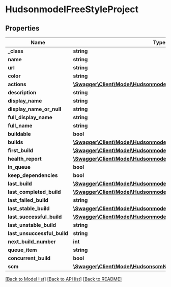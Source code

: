 # HudsonmodelFreeStyleProject

## Properties
Name | Type | Description | Notes
------------ | ------------- | ------------- | -------------
**_class** | **string** |  | [optional] 
**name** | **string** |  | [optional] 
**url** | **string** |  | [optional] 
**color** | **string** |  | [optional] 
**actions** | [**\Swagger\Client\Model\HudsonmodelFreeStyleProjectactions[]**](HudsonmodelFreeStyleProjectactions.md) |  | [optional] 
**description** | **string** |  | [optional] 
**display_name** | **string** |  | [optional] 
**display_name_or_null** | **string** |  | [optional] 
**full_display_name** | **string** |  | [optional] 
**full_name** | **string** |  | [optional] 
**buildable** | **bool** |  | [optional] 
**builds** | [**\Swagger\Client\Model\HudsonmodelFreeStyleBuild[]**](HudsonmodelFreeStyleBuild.md) |  | [optional] 
**first_build** | [**\Swagger\Client\Model\HudsonmodelFreeStyleBuild**](HudsonmodelFreeStyleBuild.md) |  | [optional] 
**health_report** | [**\Swagger\Client\Model\HudsonmodelFreeStyleProjecthealthReport[]**](HudsonmodelFreeStyleProjecthealthReport.md) |  | [optional] 
**in_queue** | **bool** |  | [optional] 
**keep_dependencies** | **bool** |  | [optional] 
**last_build** | [**\Swagger\Client\Model\HudsonmodelFreeStyleBuild**](HudsonmodelFreeStyleBuild.md) |  | [optional] 
**last_completed_build** | [**\Swagger\Client\Model\HudsonmodelFreeStyleBuild**](HudsonmodelFreeStyleBuild.md) |  | [optional] 
**last_failed_build** | **string** |  | [optional] 
**last_stable_build** | [**\Swagger\Client\Model\HudsonmodelFreeStyleBuild**](HudsonmodelFreeStyleBuild.md) |  | [optional] 
**last_successful_build** | [**\Swagger\Client\Model\HudsonmodelFreeStyleBuild**](HudsonmodelFreeStyleBuild.md) |  | [optional] 
**last_unstable_build** | **string** |  | [optional] 
**last_unsuccessful_build** | **string** |  | [optional] 
**next_build_number** | **int** |  | [optional] 
**queue_item** | **string** |  | [optional] 
**concurrent_build** | **bool** |  | [optional] 
**scm** | [**\Swagger\Client\Model\HudsonscmNullSCM**](HudsonscmNullSCM.md) |  | [optional] 

[[Back to Model list]](../README.md#documentation-for-models) [[Back to API list]](../README.md#documentation-for-api-endpoints) [[Back to README]](../README.md)



